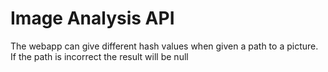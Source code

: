 # Image Analysis API

The webapp can give different hash values when given a path to a picture. If the path is incorrect the result will be null
